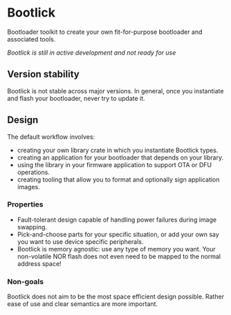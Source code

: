 # Bootlick
Bootloader toolkit to create your own fit-for-purpose bootloader and associated tools.

*Bootlick is still in active development and not ready for use*

## Version stability
Bootlick is not stable across major versions. In general, once you instantiate and flash your bootloader, never try to update it.

## Design
The default workflow involves:
* creating your own library crate in which you instantiate Bootlick types.
* creating an application for your bootloader that depends on your library.
* using the library in your firmware application to support OTA or DFU operations.
* creating tooling that allow you to format and optionally sign application images.

### Properties
* Fault-tolerant design capable of handling power failures during image swapping.
* Pick-and-choose parts for your specific situation, or add your own say you want to use device specific peripherals.
* Bootlick is memory agnostic: use any type of memory you want. Your non-volatile NOR flash does not even need to be mapped to the normal address space!

### Non-goals
Bootlick does not aim to be the most space efficient design possible. Rather ease of use and clear semantics are more important.
